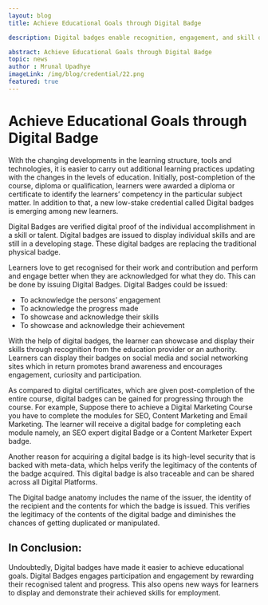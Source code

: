 ```yaml
---
layout: blog
title: Achieve Educational Goals through Digital Badge

description: Digital badges enable recognition, engagement, and skill display, facilitating educational goals and promoting learner participation and employment opportunities.

abstract: Achieve Educational Goals through Digital Badge 
topic: news
author : Mrunal Upadhye
imageLink: /img/blog/credential/22.png
featured: true
---
```

# Achieve Educational Goals through Digital Badge

With the changing developments in the learning structure, tools and technologies, it is easier to carry out additional learning practices updating with the changes in the levels of education. Initially, post-completion of the course, diploma or qualification, learners were awarded a diploma or certificate to identify the learners’ competency in the particular subject matter. In addition to that, a new low-stake credential called Digital badges is emerging among new learners.

Digital Badges are verified digital proof of the individual accomplishment in a skill or talent. Digital badges are issued to display individual skills and are still in a developing stage. These digital badges are replacing the traditional physical badge.

Learners love to get recognised for their work and contribution and perform and engage better when they are acknowledged for what they do. This can be done by issuing Digital Badges. Digital Badges could be issued:

- To acknowledge the persons’ engagement
- To acknowledge the progress made
- To showcase and acknowledge their skills
- To showcase and acknowledge their achievement

With the help of digital badges, the learner can showcase and display their skills through recognition from the education provider or an authority. Learners can display their badges on social media and social networking sites which in return promotes brand awareness and encourages engagement, curiosity and participation.

As compared to digital certificates, which are given post-completion of the entire course, digital badges can be gained for progressing through the course. For example, Suppose there to achieve a Digital Marketing Course you have to complete the modules for SEO, Content Marketing and Email Marketing. The learner will receive a digital badge for completing each module namely, an SEO expert digital Badge or a Content Marketer Expert badge.

Another reason for acquiring a digital badge is its high-level security that is backed with meta-data, which helps verify the legitimacy of the contents of the badge acquired. This digital badge is also traceable and can be shared across all Digital Platforms.

The Digital badge anatomy includes the name of the issuer, the identity of the recipient and the contents for which the badge is issued. This verifies the legitimacy of the contents of the digital badge and diminishes the chances of getting duplicated or manipulated.

## In Conclusion:

Undoubtedly, Digital badges have made it easier to achieve educational goals. Digital Badges engages participation and engagement by rewarding their recognised talent and progress. This also opens new ways for learners to display and demonstrate their achieved skills for employment.
